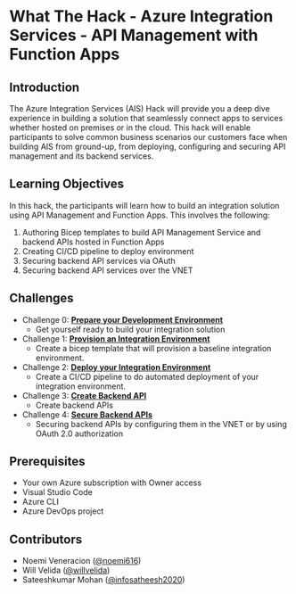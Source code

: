 # What The Hack - Azure Integration Services - API Management with Function Apps

## Introduction
The Azure Integration Services (AIS) Hack will provide you a deep dive experience in building a solution that seamlessly connect apps to services whether hosted on premises or in the cloud.  This hack will enable participants to solve common business scenarios our customers face when building AIS from ground-up, from deploying, configuring and securing API management and its backend services.


## Learning Objectives
In this hack, the participants will learn how to build an integration solution using API Management and Function Apps.  This involves the following:

1. Authoring Bicep templates to build API Management Service and backend APIs hosted in Function Apps
2. Creating CI/CD pipeline to deploy environment
3. Securing backend API services via OAuth
4. Securing backend API services over the VNET


## Challenges
-  Challenge 0: **[Prepare your Development Environment](Student/Challenge-00.md)**
   - Get yourself ready to build your integration solution
-  Challenge 1: **[Provision an Integration Environment](Student/Challenge-01.md)**
   - Create a bicep template that will provision a baseline integration environment.
-  Challenge 2: **[Deploy your Integration Environment](Student/Challenge-02.md)**
   - Create a CI/CD pipeline to do automated deployment of your integration environment.
-  Challenge 3: **[Create Backend API](Student/Challenge-03.md)**
   - Create backend APIs
-  Challenge 4: **[Secure Backend APIs](Student/Challenge-04.md)**
   - Securing backend APIs by configuring them in the VNET or by using OAuth 2.0 authorization


## Prerequisites
- Your own Azure subscription with Owner access
- Visual Studio Code
- Azure CLI
- Azure DevOps project


## Contributors
- Noemi Veneracion ([@noemi616](https://github.com/noemi616))
- Will Velida ([@willvelida](https://github.com/willvelida))
- Sateeshkumar Mohan ([@infosatheesh2020](https://github.com/infosatheesh2020))



<!-- 6. Challenge 5: **[Secure backend API using client certificate](Student/Challenge-05.md)**
   - Securing backend API using client certificate -->